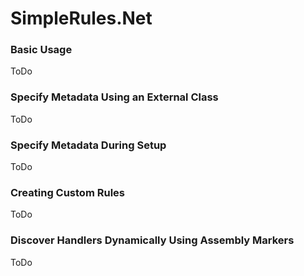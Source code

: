 # SimpleRules.Net

### Basic Usage

ToDo

### Specify Metadata Using an External Class

ToDo

### Specify Metadata During Setup

ToDo

### Creating Custom Rules

ToDo

### Discover Handlers Dynamically Using Assembly Markers

ToDo
